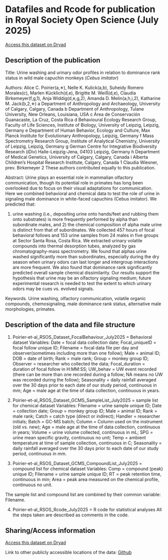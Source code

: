 # Datafiles and Rcode for publication in Royal Society Open Science (July 2025)

[Access this dataset on Dryad](https://doi.org/10.5061/dryad.6t1g1jx9k)



## Description of the publication ##

Title: 
Urine washing and urinary odor profiles in relation to dominance rank status in wild male capuchin monkeys (<i>Cebus imitator</i>)

Authors: 
Alice C. Poirier(a,✭), Nelle K. Kulick(a,b), Suheidy Romero Morales(c), Marlen Kücklich(d,e), Brigitte M. Weiß(d,e), 
Claudia Birkemeyer(f,g,1), Anja Widdig(d,e,g,2), Amanda D. Melin(a,h,i,2), Katharine M. Jack(b,2,✭)
a Department of Anthropology and Archaeology, University of Calgary, Calgary, Canada
b Department of Anthropology, Tulane University, New Orleans, Louisiana, USA
c Área de Conservación Guanacaste, La Cruz, Costa Rica
d Behavioural Ecology Research Group, Faculty of Life Sciences, Institute of Biology, University of Leipzig, Leipzig, Germany 
e Department of Human Behavior, Ecology and Culture, Max Planck Institute for Evolutionary Anthropology, Leipzig, Germany
f Mass Spectrometry Research Group, Institute of Analytical Chemistry, University of Leipzig, Leipzig, Germany
g German Centre for Integrative Biodiversity Research (iDiv) Halle-Leipzig-Jena, 04103 Leipzig, Germany
h Department of Medical Genetics, University of Calgary, Calgary, Canada
i Alberta Children’s Hospital Research Institute, Calgary, Canada
1 Claudia Wiesner, prev. Birkemeyer
2 These authors contributed equally to this publication.
 

Abstract:
Urine plays an essential role in mammalian olfactory communication, though its potential role in primates has long been 
overlooked due to focus on their visual adaptations for communication. Here we combined behavioral and chemical data to 
test the role of urine in signaling male dominance in white-faced capuchins (Cebus imitator). We predicted that: 
1) urine washing (i.e., depositing urine onto hands/feet and rubbing them onto substrates) is more frequently performed by 
alpha than subordinate males, and 2) the chemical composition of alpha male urine is distinct from that of subordinates. 
We collected 457 hours of focal behavioral follows and 153 urine samples from 24 males in five groups at Sector Santa Rosa, 
Costa Rica. We extracted urinary volatile compounds into thermal desorption tubes, analyzed by gas chromatography-mass 
spectrometry. We found that alphas urine washed significantly more than subordinates, especially during the dry season when 
urinary odors can last longer and intergroup interactions are more frequent. We also found that dominance rank significantly 
predicted overall sample chemical dissimilarity. Our results support the hypothesis that urine may be an olfactory signaling 
medium; future experimental research is needed to test the extent to which urinary odors may be cues vs. evolved signals.

Keywords. Urine washing, olfactory communication, volatile organic compounds, chemosignaling, male dominance rank status, 
alternative male morphologies, primates.



## Description of the data and file structure ##

1. Poirier-et-al_RSOS_Dataset_FocalBehaviour_July2025 = Behavioral dataset
Variables: 
Date = focal data collection date; 
Focal_uniqueID = focal follow unique ID; 
Filename = focal data file per day and observer(sometimes including more than one follow);
Male = animal ID; 
DOB = date of birth; 
Rank = male rank; 
Group = monkey group ID; 
Observer = researcher who collected the data;
Focal_duration = duration of focal follow in H:MM:SS; 
UW_behav = UW event recorded (there can be more than one recorded during a follow; NA means no UW was recorded during the follow);
Seasonality = daily rainfall averaged over the 30 days prior to each date of our study period, continuous in mm;
Age = male age at the time of data collection, continuous in years.


2. Poirier-et-al_RSOS_Dataset_GCMS_SampleList_July2025 = sample list for chemical dataset
Variables:
Filename = urine sample unique ID;
Date = collection date;
Group = monkey group ID; 
Male = animal ID;
Rank = male rank;
Catch = catch type (direct or indirect);
Handler = researcher initials;
Batch = GC-MS batch;
Column = Column used on the instrument (old vs. new);
Age = male age at the time of data collection, continuous in years;
Volume = urine volume collected, continuous in mL;
SPG = urine mean specific gravity, continuous no unit;
Temp = ambient temperature at time of sample collection, continuous in C;
Seasonality = daily rainfall averaged over the 30 days prior to each date of our study period, continuous in mm.


3. Poirier-et-al_RSOS_Dataset_GCMS_CompoundList_July2025 = compound list for chemical dataset
Variables:
Comp = compound (peak) unique ID;
Filename = urine sample unique ID;
RT = peak retention time, continuous in min;
Area = peak area measured on the chemical profile, continuous no unit.

The sample list and compound list are combined by their common variable: Filename.


4. Poirier-et-al_RSOS_Rcode_July2025 = R code for statistical analyses
All the steps taken are described as comments in the code.



## Sharing/Access information ##

[Access this dataset on Dryad](https://doi.org/10.5061/dryad.6t1g1jx9k)

Link to other publicly accessible locations of the data:
[Github](https://github.com/AlicePoirier/Poirier-et-al_Urine-washing-and-urinary-odor-profiles-in-relation-to-dominance-rank-in-capuchins)


